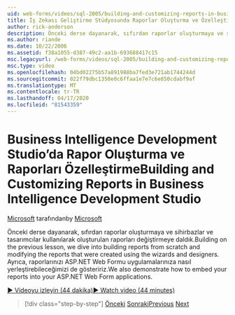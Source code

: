 ```yaml
---
uid: web-forms/videos/sql-2005/building-and-customizing-reports-in-business-intelligence-development-studio
title: İş Zekası Geliştirme Stüdyosunda Raporlar Oluşturma ve Özelleştirme | Microsoft Dokümanlar
author: rick-anderson
description: Önceki derse dayanarak, sıfırdan raporlar oluşturmaya ve sihirbazlar ve tasarımcılar kullanılarak oluşturulan raporları değiştirmeye daldık. Biz bir ...
ms.author: riande
ms.date: 10/22/2006
ms.assetid: f38a1055-d387-49c2-aa1b-693688417c15
msc.legacyurl: /web-forms/videos/sql-2005/building-and-customizing-reports-in-business-intelligence-development-studio
msc.type: video
ms.openlocfilehash: 04bd02275b57a891988ba7fed3e721ab1744244d
ms.sourcegitcommit: 022f79dbc1350e0c6ffaa1e7e7c6e850cdabf9af
ms.translationtype: MT
ms.contentlocale: tr-TR
ms.lasthandoff: 04/17/2020
ms.locfileid: "81543359"
---
```

# <a name="building-and-customizing-reports-in-business-intelligence-development-studio"></a><span data-ttu-id="3a29a-104">Business Intelligence Development Studio’da Rapor Oluşturma ve Raporları Özelleştirme</span><span class="sxs-lookup"><span data-stu-id="3a29a-104">Building and Customizing Reports in Business Intelligence Development Studio</span></span>

<span data-ttu-id="3a29a-105">[Microsoft](https://github.com/microsoft) tarafından</span><span class="sxs-lookup"><span data-stu-id="3a29a-105">by [Microsoft](https://github.com/microsoft)</span></span>

<span data-ttu-id="3a29a-106">Önceki derse dayanarak, sıfırdan raporlar oluşturmaya ve sihirbazlar ve tasarımcılar kullanılarak oluşturulan raporları değiştirmeye daldık.</span><span class="sxs-lookup"><span data-stu-id="3a29a-106">Building on the previous lesson, we dive into building reports from scratch and modifying the reports that were created using the wizards and designers.</span></span> <span data-ttu-id="3a29a-107">Ayrıca, raporlarınızı ASP.NET Web Formu uygulamalarınıza nasıl yerleştirebileceğimizi de gösteririz.</span><span class="sxs-lookup"><span data-stu-id="3a29a-107">We also demonstrate how to embed your reports into your ASP.NET Web Form applications.</span></span>

[<span data-ttu-id="3a29a-108">&#9654; Videoyu izleyin (44 dakika)</span><span class="sxs-lookup"><span data-stu-id="3a29a-108">&#9654; Watch video (44 minutes)</span></span>](https://channel9.msdn.com/Blogs/ASP-NET-Site-Videos/building-and-customizing-reports-in-business-intelligence-development-studio)

> [!div class="step-by-step"]
> <span data-ttu-id="3a29a-109">[Önceki](getting-started-with-reporting-services.md)
> [Sonraki](creating-and-using-stored-procedures.md)</span><span class="sxs-lookup"><span data-stu-id="3a29a-109">[Previous](getting-started-with-reporting-services.md)
[Next](creating-and-using-stored-procedures.md)</span></span>
